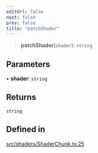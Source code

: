 ```yaml
---
editUrl: false
next: false
prev: false
title: "patchShader"
---
```


> **patchShader**(`shader`): `string`

## Parameters

• **shader**: `string`

## Returns

`string`

## Defined in

[src/shaders/ShaderChunk.ts:25](https://github.com/agargaro/instanced-mesh/blob/ce4f7f0726405524f486e5047c492ee1975f20df/src/shaders/ShaderChunk.ts#L25)
